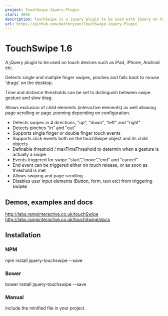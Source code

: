 ```yaml
---
project: TouchSwipe-Jquery-Plugin
stars: 4046
description: TouchSwipe is a jquery plugin to be used with jQuery on touch input devices such as iPad, iPhone etc. 
url: https://github.com/mattbryson/TouchSwipe-Jquery-Plugin
---
```


TouchSwipe 1.6
==============

A jQuery plugin to be used on touch devices such as iPad, iPhone, Android etc.

Detects single and multiple finger swipes, pinches and falls back to mouse 'drags' on the desktop.

Time and distance thresholds can be set to distinguish between swipe gesture and slow drag.

Allows exclusion of child elements (interactive elements) as well allowing page scrolling or page zooming depending on configuration.

-   Detects swipes in 4 directions, "up", "down", "left" and "right"
-   Detects pinches "in" and "out"
-   Supports single finger or double finger touch events
-   Supports click events both on the touchSwipe object and its child objects
-   Definable threshold / maxTimeThreshold to determin when a gesture is actually a swipe
-   Events triggered for swipe "start","move","end" and "cancel"
-   End event can be triggered either on touch release, or as soon as threshold is met
-   Allows swiping and page scrolling
-   Disables user input elements (Button, form, text etc) from triggering swipes

Demos, examples and docs
------------------------

http://labs.rampinteractive.co.uk/touchSwipe  
http://labs.rampinteractive.co.uk/touchSwipe/docs

Installation
------------

### NPM

npm install jquery-touchswipe --save

### Bower

bower install jquery-touchswipe --save

### Manual

Include the minified file in your project.

<script type\="text/javascript" src\="js/jquery.touchSwipe.min.js"\></script\>

Usage
-----

$(function() {
  $("#test").swipe( {
    //Generic swipe handler for all directions
    swipe:function(event, direction, distance, duration, fingerCount, fingerData) {
      $(this).text("You swiped " + direction );  
    }
  });

  //Set some options later
  $("#test").swipe( {fingers:2} );
});

For full demos, code examples and documentation, see below.

Development
-----------

Install dependencies

npm install

To minify

npm run minify

To build docs

npm run docs

To do both

npm run build

### For port to XUI see:

https://github.com/cowgp/xui-touchSwipe
